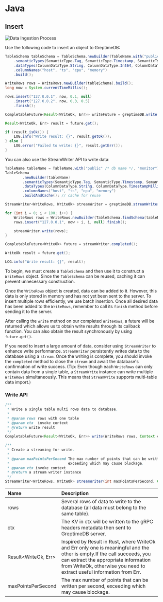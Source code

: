 # Java

## Insert

![Data Ingestion Process](/data-ingest-process.png)

Use the following code to insert an object to GreptimeDB:

``` java
TableSchema tableSchema = TableSchema.newBuilder(TableName.with("public" /* db name */, "monitor"))
    .semanticTypes(SemanticType.Tag, SemanticType.Timestamp, SemanticType.Field, SemanticType.Field)
    .dataTypes(ColumnDataType.String, ColumnDataType.Int64, ColumnDataType.Float64, ColumnDataType.Float64)
    .columnNames("host", "ts", "cpu", "memory")
    .build();

WriteRows rows = WriteRows.newBuilder(tableSchema).build();
long now = System.currentTimeMillis();

rows.insert("127.0.0.1", now, 0.1, null)
    .insert("127.0.0.2", now, 0.3, 0.5)
    .finish();

CompletableFuture<Result<WriteOk, Err>> writeFuture = greptimeDB.write(rows);

Result<WriteOk, Err> result = future.get();

if (result.isOk()) {
    LOG.info("Write result: {}", result.getOk());
} else {
    LOG.error("Failed to write: {}", result.getErr());
}
```

You can also use the StreamWriter API to write data:

``` java
TableName tableName = TableName.with("public" /* db name */, "monitor");
TableSchema
        .newBuilder(tableName)
        .semanticTypes(SemanticType.Tag, SemanticType.Timestamp, SemanticType.Field, SemanticType.Field)
        .dataTypes(ColumnDataType.String, ColumnDataType.TimestampMillisecond, ColumnDataType.Float64, ColumnDataType.Float64)
        .columnNames("host", "ts", "cpu", "memory")
        .buildAndCache(); // cache for reuse

StreamWriter<WriteRows, WriteOk> streamWriter = greptimeDB.streamWriter();

for (int i = 0; i < 100; i++) {
    WriteRows rows = WriteRows.newBuilder(TableSchema.findSchema(tableName)).build();
    rows.insert("127.0.0.1", now + i, i, null).finish();

    streamWriter.write(rows);
}

CompletableFuture<WriteOk> future = streamWriter.completed();

WriteOk result = future.get();

LOG.info("Write result: {}", result);
```

To begin, we must create a `TableSchema` and then use it to construct a `WriteRows` object. Since the `TableSchema` can be reused, caching it can prevent unnecessary construction.

Once the `WriteRows` object is created, data can be added to it. However, this data is only stored in memory and has not yet been sent to the server. To insert multiple rows efficiently, we use batch insertion. Once all desired data has been added to the `WriteRows`, remember to call its `finish` method before sending it to the server.

After calling the `write` method on our completed `WriteRows`, a future will be returned which allows us to obtain write results through its callback function. You can also obtain the result synchronously by using `future.get()`.

If you need to insert a large amount of data, consider using `StreamWriter` to enhance write performance. `StreamWriter` persistently writes data to the database using a `stream`. Once the writing is complete, you should invoke the `completed` method to close the `stream` and await the database's confirmation of write success. (Tip: Even though each `WriteRows` can only contain data from a single table, a `StreamWrite` instance can write multiple `WriteRows` simultaneously. This means that `StreamWrite` supports multi-table data import.)

### Write API

```java
/**
 * Write a single table multi rows data to database.
 *
 * @param rows rows with one table
 * @param ctx  invoke context
 * @return write result
 */
CompletableFuture<Result<WriteOk, Err>> write(WriteRows rows, Context ctx);

/**
 * Create a streaming for write.
 *
 * @param maxPointsPerSecond The max number of points that can be written per second,
 *                           exceeding which may cause blockage.
 * @param ctx invoke context
 * @return a stream writer instance
 */
StreamWriter<WriteRows, WriteOk> streamWriter(int maxPointsPerSecond, Context ctx);
```

| Name                 | Description                                                                                                                                                                                                                                |
| :------------------- | :----------------------------------------------------------------------------------------------------------------------------------------------------------------------------------------------------------------------------------------- |
| rows                 | Several rows of data to write to the database (all data must belong to the same table).                                                                                                                                                    |
| ctx                  | The KV in ctx will be written to the gRPC headers metadata then sent to GreptimeDB server.                                                                                                                                                 |
| Result<WriteOk, Err> | Inspired by Result in Rust, where WriteOk and Err only one is meaningful and the other is empty.If the call succeeds, you can extract the appropriate information from WriteOk, otherwise you need to extract useful information from Err. |
| maxPointsPerSecond | The max number of points that can be written per second, exceeding which may cause blockage. |

<!-- TODO: DELETE -->
